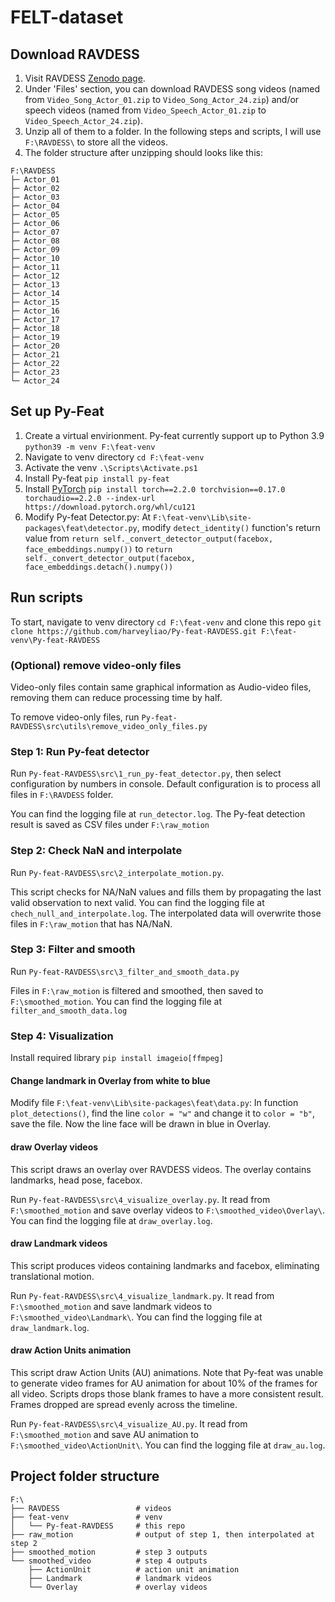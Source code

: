 ﻿# FELT-dataset

## Download RAVDESS

1. Visit RAVDESS [Zenodo page](https://zenodo.org/records/1188976).
2. Under 'Files' section, you can download RAVDESS song videos (named from `Video_Song_Actor_01.zip` to `Video_Song_Actor_24.zip`) and/or speech videos (named from `Video_Speech_Actor_01.zip` to `Video_Speech_Actor_24.zip`).
3. Unzip all of them to a folder. In the following steps and scripts, I will use `F:\RAVDESS\` to store all the videos.
4. The folder structure after unzipping should looks like this:
> 
    F:\RAVDESS
    ├─ Actor_01
    ├─ Actor_02
    ├─ Actor_03
    ├─ Actor_04
    ├─ Actor_05
    ├─ Actor_06
    ├─ Actor_07
    ├─ Actor_08
    ├─ Actor_09
    ├─ Actor_10
    ├─ Actor_11
    ├─ Actor_12
    ├─ Actor_13
    ├─ Actor_14
    ├─ Actor_15
    ├─ Actor_16
    ├─ Actor_17
    ├─ Actor_18
    ├─ Actor_19
    ├─ Actor_20
    ├─ Actor_21
    ├─ Actor_22
    ├─ Actor_23
    └─ Actor_24
>

## Set up Py-Feat

1. Create a virtual envirionment. Py-feat currently support up to Python 3.9 `python39 -m venv F:\feat-venv`
2. Navigate to venv directory `cd F:\feat-venv`
3. Activate the venv `.\Scripts\Activate.ps1`
4. Install Py-feat `pip install py-feat`
5. Install [PyTorch](https://pytorch.org/get-started/previous-versions/#linux-and-windows-9) `pip install torch==2.2.0 torchvision==0.17.0 torchaudio==2.2.0 --index-url https://download.pytorch.org/whl/cu121`
6. Modify Py-feat Detector.py: At `F:\feat-venv\Lib\site-packages\feat\detector.py`, modify `detect_identity()` function's return value from `return self._convert_detector_output(facebox, face_embeddings.numpy())` to `return self._convert_detector_output(facebox, face_embeddings.detach().numpy())` 

## Run scripts

To start, navigate to venv directory `cd F:\feat-venv` and clone this repo `git clone https://github.com/harveyliao/Py-feat-RAVDESS.git F:\feat-venv\Py-feat-RAVDESS`

### (Optional) remove video-only files

Video-only files contain same graphical information as Audio-video files, removing them can reduce processing time by half.

To remove video-only files, run `Py-feat-RAVDESS\src\utils\remove_video_only_files.py`

### Step 1: Run Py-feat detector

Run `Py-feat-RAVDESS\src\1_run_py-feat_detector.py`, then select configuration by numbers in console. Default configuration is to process all files in `F:\RAVDESS` folder. 

You can find the logging file at `run_detector.log`. The Py-feat detection result is saved as CSV files under `F:\raw_motion` 

### Step 2: Check NaN and interpolate

Run `Py-feat-RAVDESS\src\2_interpolate_motion.py`. 

This script checks for NA/NaN values and fills them by propagating the last valid observation to next valid. You can find the logging file at `chech_null_and_interpolate.log`. The interpolated data will overwrite those files in `F:\raw_motion` that has NA/NaN.   

### Step 3: Filter and smooth 

Run `Py-feat-RAVDESS\src\3_filter_and_smooth_data.py`

Files in `F:\raw_motion` is filtered and smoothed, then saved to `F:\smoothed_motion`. You can find the logging file at `filter_and_smooth_data.log`

### Step 4: Visualization

Install required library `pip install imageio[ffmpeg]`

#### Change landmark in Overlay from white to blue

Modify file `F:\feat-venv\Lib\site-packages\feat\data.py`: In function `plot_detections()`, find the line `color = "w"` and change it to `color = "b"`, save the file. Now the line face will be drawn in blue in Overlay.

#### draw Overlay videos

This script draws an overlay over RAVDESS videos. The overlay contains landmarks, head pose, facebox.

Run `Py-feat-RAVDESS\src\4_visualize_overlay.py`. It read from `F:\smoothed_motion` and save overlay videos to `F:\smoothed_video\Overlay\`. You can find the logging file at `draw_overlay.log`.

#### draw Landmark videos

This script produces videos containing landmarks and facebox, eliminating translational motion.

Run `Py-feat-RAVDESS\src\4_visualize_landmark.py`. It read from `F:\smoothed_motion` and save landmark videos to `F:\smoothed_video\Landmark\`. You can find the logging file at `draw_landmark.log`.

#### draw Action Units animation

This script draw Action Units (AU) animations. Note that Py-feat was unable to generate video frames for AU animation for about 10% of the frames for all video. Scripts drops those blank frames to have a more consistent result. Frames dropped are spread evenly across the timeline.

Run `Py-feat-RAVDESS\src\4_visualize_AU.py`. It read from `F:\smoothed_motion` and save AU animation to `F:\smoothed_video\ActionUnit\`. You can find the logging file at `draw_au.log`.


## Project folder structure


>
    F:\
    ├── RAVDESS                 # videos
    ├── feat-venv               # venv
    │   └── Py-feat-RAVDESS     # this repo
    ├── raw_motion              # output of step 1, then interpolated at step 2
    ├── smoothed_motion         # step 3 outputs
    └── smoothed_video          # step 4 outputs
        ├── ActionUnit          # action unit animation
        ├── Landmark            # landmark videos
        └── Overlay             # overlay videos
>

